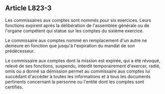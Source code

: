 Article L823-3
----
Les commissaires aux comptes sont nommés pour six exercices. Leurs fonctions
expirent après la délibération de l'assemblée générale ou de l'organe compétent
qui statue sur les comptes du sixième exercice.

Le commissaire aux comptes nommé en remplacement d'un autre ne demeure en
fonction que jusqu'à l'expiration du mandat de son prédécesseur.

Le commissaire aux comptes dont la mission est expirée, qui a été révoqué,
relevé de ses fonctions, suspendu, interdit temporairement d'exercer, radié,
omis ou a donné sa démission permet au commissaire aux comptes lui succédant
d'accéder à toutes les informations et à tous les documents pertinents
concernant la personne ou l'entité dont les comptes sont certifiés.
